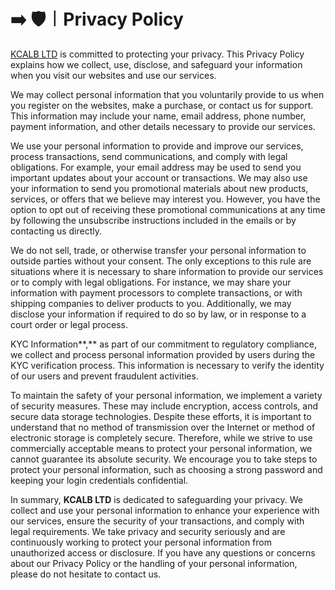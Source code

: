 # ➡️ 🛡️︱Privacy Policy

[KCALB LTD](https://find-and-update.company-information.service.gov.uk/company/14132246) is committed to protecting your privacy. This Privacy Policy explains how we collect, use, disclose, and safeguard your information when you visit our websites and use our services.

We may collect personal information that you voluntarily provide to us when you register on the websites, make a purchase, or contact us for support. This information may include your name, email address, phone number, payment information, and other details necessary to provide our services.

We use your personal information to provide and improve our services, process transactions, send communications, and comply with legal obligations. For example, your email address may be used to send you important updates about your account or transactions. We may also use your information to send you promotional materials about new products, services, or offers that we believe may interest you. However, you have the option to opt out of receiving these promotional communications at any time by following the unsubscribe instructions included in the emails or by contacting us directly.

We do not sell, trade, or otherwise transfer your personal information to outside parties without your consent. The only exceptions to this rule are situations where it is necessary to share information to provide our services or to comply with legal obligations. For instance, we may share your information with payment processors to complete transactions, or with shipping companies to deliver products to you. Additionally, we may disclose your information if required to do so by law, or in response to a court order or legal process.

KYC Information**,** as part of our commitment to regulatory compliance, we collect and process personal information provided by users during the KYC verification process. This information is necessary to verify the identity of our users and prevent fraudulent activities.

To maintain the safety of your personal information, we implement a variety of security measures. These may include encryption, access controls, and secure data storage technologies. Despite these efforts, it is important to understand that no method of transmission over the Internet or method of electronic storage is completely secure. Therefore, while we strive to use commercially acceptable means to protect your personal information, we cannot guarantee its absolute security. We encourage you to take steps to protect your personal information, such as choosing a strong password and keeping your login credentials confidential.

In summary, **KCALB LTD** is dedicated to safeguarding your privacy. We collect and use your personal information to enhance your experience with our services, ensure the security of your transactions, and comply with legal requirements. We take privacy and security seriously and are continuously working to protect your personal information from unauthorized access or disclosure. If you have any questions or concerns about our Privacy Policy or the handling of your personal information, please do not hesitate to contact us.
